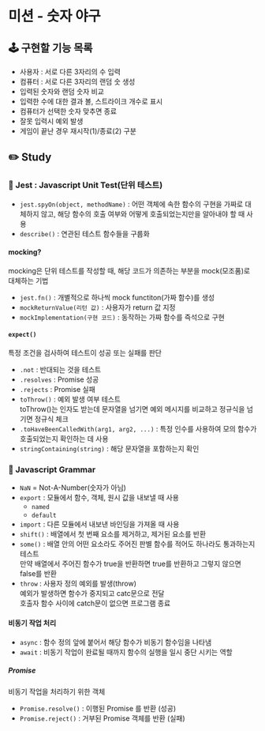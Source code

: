# 미션 - 숫자 야구

## 🕹 구현할 기능 목록

- 사용자 : 서로 다른 3자리의 수 입력
- 컴퓨터 : 서로 다른 3자리의 랜덤 숫 생성
- 입력된 숫자와 랜덤 숫자 비교
- 입력한 수에 대한 결과 볼, 스트라이크 개수로 표시
- 컴퓨터가 선택한 숫자 맞추면 종료
- 잘못 입력시 예외 발생
- 게임이 끝난 경우 재시작(1)/종료(2) 구분

## ✏️ Study

### 🫧 Jest : Javascript Unit Test(단위 테스트)

- `jest.spyOn(object, methodName)` : 어떤 객체에 속한 함수의 구현을 가짜로 대체하지 않고, 해당 함수의 호출 여부와 어떻게 호출되었는지만을 알아내야 할 때 사용
- `describe()` : 연관된 테스트 함수들을 구룹화

#### mocking?

mocking은 단위 테스트를 작성할 때, 해당 코드가 의존하는 부분을 mock(모조품)로 대체하는 기법

- `jest.fn()` : 개별적으로 하나씩 mock functiton(가짜 함수)를 생성
- `mockReturnValue(리턴 값)` : 사용자가 return 값 지정
- `mockImplementation(구현 코드)` : 동작하는 가짜 함수를 즉석으로 구현

#### `expect()`

특정 조건을 검사하여 테스트이 성공 또는 실패를 판단

- `.not` : 반대되는 것을 테스트
- `.resolves` : Promise 성공
- `.rejects` : Promise 실패
- `toThrow()` : 예외 발생 여부 테스트
  <br>toThrow()는 인자도 받는데 문자열을 넘기면 예외 메시지를 비교하고 정규식을 넘기면 정규식 체크
- `.toHaveBeenCalledWith(arg1, arg2, ...)` : 특정 인수를 사용하여 모의 함수가 호출되었는지 확인하는 데 사용
- `stringContaining(string)` : 해당 문자열을 포함하는지 확인

### 🌵 Javascript Grammar

- `NaN` = Not-A-Number(숫자가 아님)
- `export` : 모듈에서 함수, 객체, 원시 값을 내보낼 때 사용
  - `named`
  - `default`
- `import` : 다른 모듈에서 내보낸 바인딩을 가져올 때 사용
- `shift()` : 배열에서 첫 번째 요소를 제거하고, 제거된 요소를 반환
- `some()` : 배열 안의 어떤 요소라도 주어진 판별 함수를 적어도 하나라도 통과하는지 테스트
  <br>만약 배열에서 주어진 함수가 true을 반환하면 true를 반환하고 그렇지 않으면 false를 반환
- `throw` : 사용자 정의 예외를 발생(throw)
  <br> 예외가 발생하면 함수가 중지되고 catc문으로 전달
  <br>호출자 함수 사이에 catch문이 없으면 프로그램 종료

#### 비동기 작업 처리

- `async` : 함수 정의 앞에 붙어서 해당 함수가 비동기 함수임을 나타냄
- `await` : 비동기 작업이 완료될 때까지 함수의 실행을 일시 중단 시키는 역할

##### Promise

비동기 작업을 처리하기 위한 객체

- `Promise.resolve()` : 이행된 Promise 를 반환 (성공)
- `Promise.reject()` : 거부된 Promise 객체를 반환 (실패)

